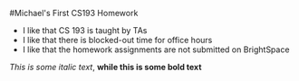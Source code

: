 #Michael's First CS193 Homework
- I like that CS 193 is taught by TAs
- I like that there is blocked-out time for office hours
- I like that the homework assignments are not submitted on BrightSpace

_This is some italic text_, **while this is some bold text**
